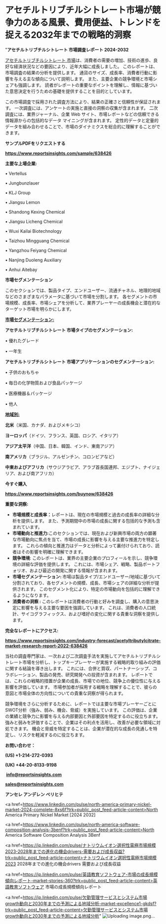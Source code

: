 # アセチルトリブチルシトレート市場が競争力のある風景、費用便益、トレンドを捉える2032年までの戦略的洞察

"<strong>アセチルトリブチルシトレート 市場調査レポート 2024-2032</strong>

<a href=https://www.reportsinsights.com/sample/638426>アセチルトリブチルシトレート 市場</a>は、消費者の需要の増加、技術の進歩、良好な経済状況などの要因により、近年大幅に成長しました。 このレポートは、市場調査の結果の分析を提供します。 通貨のサイズ、成長率、消費者行動に影響を与える主な傾向について説明します。 また、主要企業の競争環境と市場シェアも強調します。 読者がレポートの重要なポイントを理解し、情報に基づいた意思決定を行うための基礎を提供することを目的としています。

この市場調査で採用された調査方法により、結果の正確さと信頼性が保証されます。 一次調査には、アンケートの実施と直接の洞察の収集が含まれます。 二次調査には、業界ジャーナル、企業 Web サイト、市場レポートなどの信頼できる情報源からの包括的なデータ マイニングが含まれます。 定性的データと定量的データを組み合わせることで、市場のダイナミクスを総合的に理解することができます。

<strong><b>サンプルPDFをリクエストする</b></strong>

<a href=https://www.reportsinsights.com/sample/638426><strong><u>https://www.reportsinsights.com/sample/638426</u></strong></a>

<strong>主要な上場企業:</strong>

• Vertellus

• Jungbunzlauer

• KLJ Group

• Jiangsu Lemon

• Shandong Kexing Chemical

• Jiangsu Licheng Chemical

• Wuxi Kailai Biotechnology

• Taizhou Mingguang Chemical

• Yangzhou Feiyang Chemical

• Nanjing Duoleng Auxiliary

• Anhui Aitebay

<strong>市場セグメンテーション</strong>

このセクションでは、製品タイプ、エンドユーザー、流通チャネル、地理的地域などのさまざまなパラメータに基づいて市場を分割します。 各セグメントの市場規模、成長率、市場シェアを分析して、業界プレーヤーの成長機会と潜在的なターゲット市場を明らかにします。

<strong><u>市場セグメンテーション</u></strong><strong><u>:</u></strong>

<strong>アセチルトリブチルシトレート 市場タイプのセグメンテーション:</strong>

• 優れたグレード

• 一年生

<strong>アセチルトリブチルシトレート 市場アプリケーションのセグメンテーション:</strong>

• 子供のおもちゃ

• 毎日の化学物質および食品パッケージ

• 医療機器＆パッケージ

• 他人

<strong><u>地域別</u></strong><strong><u>:</u></strong>

<strong>北米</strong>（米国、カナダ、およびメキシコ）

<strong>ヨーロッパ</strong>（ドイツ、フランス、英国、ロシア、イタリア）

<strong>アジア太平洋</strong>（中国、日本、韓国、インド、東南アジア）

<strong>南アメリカ</strong>（ブラジル、アルゼンチン、コロンビアなど）

<strong>中東およびアフリカ</strong>（サウジアラビア、アラブ首長国連邦、エジプト、ナイジェリア、および南アフリカ）

<strong>今すぐ購入</strong>

<a href=https://www.reportsinsights.com/buynow/638426><strong><u>https://www.reportsinsights.com/buynow/638426</u></strong></a>

<strong>重要な洞察:</strong>
<ul>
  <li><strong>市場規模と成長率：</strong>レポートは、現在の市場規模と過去の成長率の詳細な分析を提供します。 また、予測期間中の市場の成長に関する包括的な予測も含まれています。</li>
  <li><strong>市場動向と推進力:</strong>このセクションでは、現在および新興市場の両方の顕著な市場動向に焦点を当て、市場の成長に影響を与える主要な推進力を特定します。 これらの傾向と推進力はデータと分析によって裏付けられており、読者はその影響を明確に理解できます。</li>
  <li><strong>競争環境</strong>: このレポートは、業界の主要企業のプロフィールを示し、競争環境の詳細な評価を提供します。 これには、市場シェア、戦略、製品ポートフォリオ、および最近の開発に関する情報が含まれます。</li>
  <li><strong>市場セグメンテーション: </strong>市場は製品タイプ/エンドユーザー/地域に基づいて分割されており、各セグメントの規模、成長、市場シェアの詳細な分析が提供されます。 このセグメント化により、特定の市場動向を包括的に理解できるようになります。</li>
  <li><strong>消費者の洞察 : </strong>このレポートは消費者の行動と好みを調査し、購入の意思決定に影響を与える主要な要因を強調しています。 これは、消費者の人口統計、サイコグラフィックス、および嗜好の変化に関する貴重な洞察を提供します。</li>
</ul>
<strong>完全なレポートにアクセス:</strong>

<a href=https://www.reportsinsights.com/industry-forecast/acetyltributylcitrate-market-research-report-2022-638426><strong><u><b>https://www.reportsinsights.com/industry-forecast/acetyltributylcitrate-market-research-report-2022-638426</b></u></strong></a>

当社の調査専門家は、一次および二次調査手法を実施してアセチルトリブチルシトレート市場を分析し、トップキープレーヤーが実施する戦略的取り組みの評価に関する結論を導き出します。 これには、合併と買収、パートナーシップ、コラボレーション、製品の発売、研究開発への投資が含まれます。 レポートでは、これらの戦略的措置が企業の成長、市場での地位、競争上の優位性に与える影響を評価しています。 市場参加者が採用する戦略を理解することで、彼らの意図と市場全体の方向性についての貴重な洞察が得られます。

競争環境をさらに分析するために、レポートでは主要な市場プレーヤーごとにSWOT分析（強み、弱み、機会、脅威）を実施しています。 この評価は、企業の業績と競争力に影響を与える内部要因と外部要因を特定するのに役立ちます。 強みと弱みを評価することで、企業はその利点を活用し、改善が必要な領域に対処できます。 機会と脅威を特定することは、企業が潜在的な成長の見通しを特定し、リスクを軽減するのに役立ちます。

<strong>お問い合わせ：</strong>

<strong>(US) +1-214-272-0393</strong>

<strong>(UK) +44-20-8133-9198</strong>

<strong> </strong><a href=info@reportsinsights.com><strong><u>info@reportsinsights.com</u></strong></a>

<a href=sales@reportsinsights.com><strong><u>sales@reportsinsights.com</u></strong></a>

<strong>アンセレ アンデレン ベリヒテ</strong>

<a href=https://www.linkedin.com/pulse/north-america-primary-nickel-market-2024-complete-8xs6f?trk=public_post_feed-article-content>North America Primary Nickel Market [2024 2032]</a>

<a href=https://www.linkedin.com/pulse/north-america-software-composition-analysis-3benf?trk=public_post_feed-article-content>North America Software Composition Analysis 3Benf</a>

<a href=https://jp.linkedin.com/pulse/ナトリウムイオン選択性電極市場規模2023-2028年までの進化の機会drivers-需要および成長収益?trk=public_post_feed-article-content>ナトリウムイオン選択性電極市場規模2023 2028年までの進化の機会drivers 需要および成長収益</a>

<a href=https://jp.linkedin.com/pulse/英語教育ソフトウェア-市場の成長規模傾向レポート-market-stories-360?trk=public_post_feed-article-content>英語教育ソフトウェア 市場の成長規模傾向レポート</a>

<a href=https://jp.linkedin.com/pulse/欠勤管理サービスとシステム市場growth動向と2030年までの予測による地域分析-market-excellence1-gkdsf?trk=public_post_feed-article-content>欠勤管理サービスとシステム市場growth動向と2030年までの予測による地域分析</a>"
![Uploading image.png…]()
